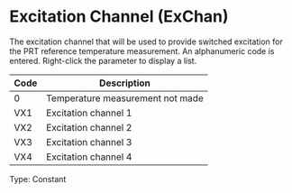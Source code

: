 # Excitation Channel (ExChan)

The excitation channel that will be used to provide switched excitation for the PRT reference temperature measurement. An alphanumeric code is entered. Right-click the parameter to display a list.

| Code | Description                      |
| ---- | -------------------------------- |
| 0    | Temperature measurement not made |
| VX1  | Excitation channel 1             |
| VX2  | Excitation channel 2             |
| VX3  | Excitation channel 3             |
| VX4  | Excitation channel 4             |

Type: Constant

